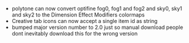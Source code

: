- polytone can now convert optifine fog0, fog1 and fog2 and sky0, sky1 and sky2 to the Dimension Effect Modifiers colormaps
- Creative tab icons can now accept a single item id as string
- bumped major version number to 2.0 just so manual download people dont inevitably download this for the wrong version